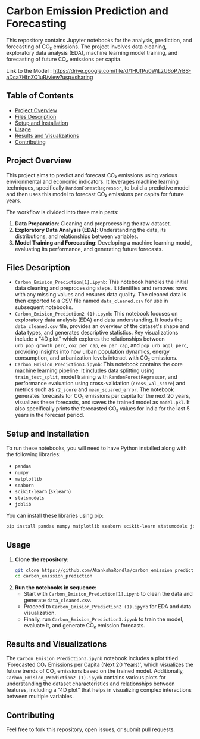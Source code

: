 # Carbon Emission Prediction and Forecasting

This repository contains Jupyter notebooks for the analysis, prediction, and forecasting of CO₂ emissions. The project involves data cleaning, exploratory data analysis (EDA), machine learning model training, and forecasting of future CO₂ emissions per capita.

Link to the Model : https://drive.google.com/file/d/1HUfPu0WjLzU6oP7rBS-aDca7HfnZO1uR/view?usp=sharing

## Table of Contents

  * [Project Overview](#project-overview)
  * [Files Description](#files-description)
  * [Setup and Installation](#setup-and-installation)
  * [Usage](#usage)
  * [Results and Visualizations](#results-and-visualizations)
  * [Contributing](#contributing)

## Project Overview

This project aims to predict and forecast CO₂ emissions using various environmental and economic indicators. It leverages machine learning techniques, specifically `RandomForestRegressor`, to build a predictive model and then uses this model to forecast CO₂ emissions per capita for future years.

The workflow is divided into three main parts:

1.  **Data Preparation**: Cleaning and preprocessing the raw dataset.
2.  **Exploratory Data Analysis (EDA)**: Understanding the data, its distributions, and relationships between variables.
3.  **Model Training and Forecasting**: Developing a machine learning model, evaluating its performance, and generating future forecasts.

## Files Description

  * `Carbon_Emision_Prediction[1].ipynb`: This notebook handles the initial data cleaning and preprocessing steps. It identifies and removes rows with any missing values and ensures data quality. The cleaned data is then exported to a CSV file named `data_cleaned.csv` for use in subsequent notebooks.
  * `Carbon_Emision_Prediction2 (1).ipynb`: This notebook focuses on exploratory data analysis (EDA) and data understanding. It loads the `data_cleaned.csv` file, provides an overview of the dataset's shape and data types, and generates descriptive statistics. Key visualizations include a "4D plot" which explores the relationships between `urb_pop_growth_perc`, `co2_per_cap`, `en_per_cap`, and `pop_urb_aggl_perc`, providing insights into how urban population dynamics, energy consumption, and urbanization levels interact with CO₂ emissions.
  * `Carbon_Emision_Prediction3.ipynb`: This notebook contains the core machine learning pipeline. It includes data splitting using `train_test_split`, model training with `RandomForestRegressor`, and performance evaluation using cross-validation (`cross_val_score`) and metrics such as `r2_score` and `mean_squared_error`. The notebook generates forecasts for CO₂ emissions per capita for the next 20 years, visualizes these forecasts, and saves the trained model as `model.pkl`. It also specifically prints the forecasted CO₂ values for India for the last 5 years in the forecast period.

## Setup and Installation

To run these notebooks, you will need to have Python installed along with the following libraries:

  * `pandas`
  * `numpy`
  * `matplotlib`
  * `seaborn`
  * `scikit-learn` (`sklearn`)
  * `statsmodels`
  * `joblib`

You can install these libraries using pip:

```bash
pip install pandas numpy matplotlib seaborn scikit-learn statsmodels joblib
```

## Usage

1.  **Clone the repository:**
    ```bash
    git clone https://github.com/AkankshaRondla/carbon_emission_prediction/
    cd carbon_emission_prediction
    ```
2.  **Run the notebooks in sequence:**
      * Start with `Carbon_Emision_Prediction[1].ipynb` to clean the data and generate `data_cleaned.csv`.
      * Proceed to `Carbon_Emision_Prediction2 (1).ipynb` for EDA and data visualization.
      * Finally, run `Carbon_Emision_Prediction3.ipynb` to train the model, evaluate it, and generate CO₂ emission forecasts.

## Results and Visualizations

The `Carbon_Emision_Prediction3.ipynb` notebook includes a plot titled 'Forecasted CO₂ Emissions per Capita (Next 20 Years)', which visualizes the future trends of CO₂ emissions based on the trained model. Additionally, `Carbon_Emision_Prediction2 (1).ipynb` contains various plots for understanding the dataset characteristics and relationships between features, including a "4D plot" that helps in visualizing complex interactions between multiple variables.

## Contributing

Feel free to fork this repository, open issues, or submit pull requests.

